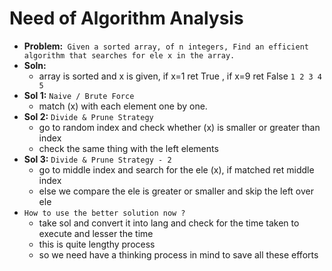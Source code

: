 # Need of Algorithm Analysis
- **Problem:**` Given a sorted array, of n integers, Find an efficient algorithm that searches for ele x in the array.`
- **Soln:**
  - array is sorted and x is given, if x=1 ret True , if x=9 ret False
  `1 2 3 4 5`
- **Sol 1:** `Naive / Brute Force `
  - match (x) with each element one by one.
- **Sol 2:** `Divide & Prune Strategy`
  - go to random index and check whether (x) is smaller or greater than index
  - check the same thing with the left elements
- **Sol 3:** `Divide & Prune Strategy - 2`
  - go to middle index and search for the ele (x), if matched ret middle index
  - else we compare the ele is greater or smaller and skip the left over ele
- `How to use the better solution now ?`
  - take sol and convert it into lang and check for the time taken to execute and lesser the time 
  - this is quite lengthy process
  - so we need have a thinking process in mind to save all these efforts
